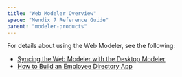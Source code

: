 ```yaml
---
title: "Web Modeler Overview"
space: "Mendix 7 Reference Guide"
parent: "modeler-products"
---
```


For details about using the Web Modeler, see the following:

* [Syncing the Web Modeler with the Desktop Modeler](desktop-webmodeler)
* [How to Build an Employee Directory App](howto/tutorials/build-an-employee-directory-app)
